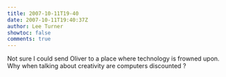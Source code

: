 ```yaml
---
title: 2007-10-11T19-40
date: 2007-10-11T19:40:37Z
author: Lee Turner
showtoc: false
comments: true
---
```


Not sure I could send Oliver to a place where technology is frowned upon. Why when talking about creativity are computers discounted ?

